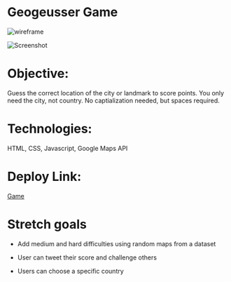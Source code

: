 # Geogeusser Game 
![wireframe](https://i.imgur.com/OHTsy1M.png)


![Screenshot](https://i.imgur.com/HSNyTvq.jpg)


# Objective:

Guess the correct location of the city or landmark to score points. You only need the city, not country. No captialization needed, but spaces required.


# Technologies:

HTML, CSS, Javascript, Google Maps API


# Deploy Link:

[Game](http://kindhearted-use.surge.sh/)

# Stretch goals

* Add medium and hard difficulties using random maps from a dataset

*  User can tweet their score and challenge others
*  Users can choose a specific country 
